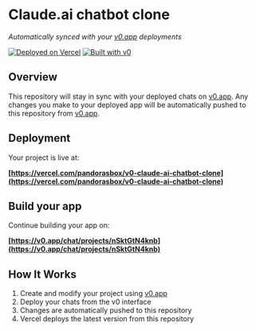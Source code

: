 # Claude.ai chatbot clone

*Automatically synced with your [v0.app](https://v0.app) deployments*

[![Deployed on Vercel](https://img.shields.io/badge/Deployed%20on-Vercel-black?style=for-the-badge&logo=vercel)](https://vercel.com/pandorasbox/v0-claude-ai-chatbot-clone)
[![Built with v0](https://img.shields.io/badge/Built%20with-v0.app-black?style=for-the-badge)](https://v0.app/chat/projects/nSktGtN4knb)

## Overview

This repository will stay in sync with your deployed chats on [v0.app](https://v0.app).
Any changes you make to your deployed app will be automatically pushed to this repository from [v0.app](https://v0.app).

## Deployment

Your project is live at:

**[https://vercel.com/pandorasbox/v0-claude-ai-chatbot-clone](https://vercel.com/pandorasbox/v0-claude-ai-chatbot-clone)**

## Build your app

Continue building your app on:

**[https://v0.app/chat/projects/nSktGtN4knb](https://v0.app/chat/projects/nSktGtN4knb)**

## How It Works

1. Create and modify your project using [v0.app](https://v0.app)
2. Deploy your chats from the v0 interface
3. Changes are automatically pushed to this repository
4. Vercel deploys the latest version from this repository